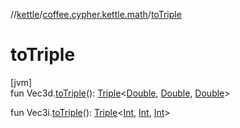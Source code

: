 //[kettle](../../index.md)/[coffee.cypher.kettle.math](index.md)/[toTriple](to-triple.md)

# toTriple

[jvm]\
fun Vec3d.[toTriple](to-triple.md)(): [Triple](https://kotlinlang.org/api/latest/jvm/stdlib/kotlin/-triple/index.html)<[Double](https://kotlinlang.org/api/latest/jvm/stdlib/kotlin/-double/index.html), [Double](https://kotlinlang.org/api/latest/jvm/stdlib/kotlin/-double/index.html), [Double](https://kotlinlang.org/api/latest/jvm/stdlib/kotlin/-double/index.html)>

fun Vec3i.[toTriple](to-triple.md)(): [Triple](https://kotlinlang.org/api/latest/jvm/stdlib/kotlin/-triple/index.html)<[Int](https://kotlinlang.org/api/latest/jvm/stdlib/kotlin/-int/index.html), [Int](https://kotlinlang.org/api/latest/jvm/stdlib/kotlin/-int/index.html), [Int](https://kotlinlang.org/api/latest/jvm/stdlib/kotlin/-int/index.html)>
